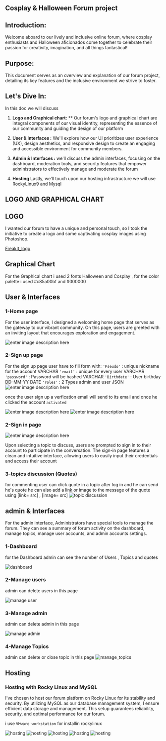 
## Cosplay & Halloween Forum project 


## Introduction:

Welcome aboard to our lively and inclusive online forum, where cosplay enthusiasts and Halloween aficionados come together to celebrate their passion for creativity, imagination, and all things fantastical!


## Purpose:

This document serves as an overview and explanation of our forum project, detailing its key features and the inclusive environment we strive to foster.

## Let's Dive In:


In this doc we will discuss 





1. **Logo and Graphical chart:**  ** Our forum's logo and graphical chart are integral components of our visual identity, representing the essence of our community and guiding the design of our platform

2. **User & Interfaces :** We'll explore how our UI prioritizes user experience (UX), design aesthetics, and responsive design to create an engaging and accessible environment for community members.

3. **Admin & Interfaces :** we'll discuss the admin interfaces, focusing on the dashboard, moderation tools, and security features that empower administrators to effectively manage and moderate the forum

5. **Hosting**  Lastly, we'll touch upon our hosting infrastructure we will use RockyLinux9 and Mysql

## LOGO AND GRAPHICAL CHART

 ## LOGO 


I wanted our forum to have a unique and personal touch, so I took the initiative to create a logo and some captivating cosplay images using Photoshop.

[FreakIt_logo](freakit.png)


## Graphical Chart 

For the Graphical chart i used  2 fonts Halloween and Cosplay , for the color palette i used #c85a00bf and #000000 

## User & Interfaces 

### 1-Home page
For the user interface, I designed a welcoming home page that serves as the gateway to our vibrant community. On this page, users are greeted with an inviting layout that encourages exploration and engagement.

![enter image description here](home.png)
### 2-Sign up page
For the sign up page user have to fill form with:
`'Pseudo'` : unique nickname for the account  VARCHAR
`'email'` : unique for every user       VARCHAR
`'password'` : Password will be hashed  VARCHAR
`'Birthdate'` : User birthday DD-MM-YY DATE
`'roles'` :  2 Types admin and user  JSON
![enter image description here](signup.png)

once the user sign up a verfication email will send  to its email and once he clicked the account `activated` 

![enter image description here](val1.png)
![enter image description here](val2.png)

### 2-Sign in page 
![enter image description here](signin.png)

Upon selecting a topic to discuss, users are prompted to sign in to their account to participate in the conversation. The sign-in page features a clean and intuitive interface, allowing users to easily input their credentials and access their account


### 3-topics discussion (Quotes)

for commenting user can click quote in a topic after log in and he can send he's quote he can also add a link or image to the message of the quote using [link= src] , [image= src]
![topic discussion](add_topic.png)

## admin & Interfaces 

For the admin interface, Administrators have special tools to manage the forum. They can see a summary of forum activity on the dashboard, manage topics, manage user accounts, and admin accounts settings.

### 1-Dashboard 
for the Dashboard admin can see the number of Users , Topics and quotes

 ![dashboard ](admin_dash.png)

### 2-Manage users 
admin can delete users in this page 

![manage user ](manage_users.png) 

### 3-Manage admin 

admin can delete admin in this page 

![manage admin](manage_admin.png) 

### 4-Manage Topics 

admin can delete or close topic in this page 
![manage_topics](manage_topics.png)

## Hosting
### Hosting with Rocky Linux and MySQL

I've chosen to host our forum platform on Rocky Linux for its stability and security. By utilizing MySQL as our database management system, I ensure efficient data storage and management. This setup guarantees reliability, security, and optimal performance for our forum.

i use `VMware workstation` for installin rockylinux 

![hosting](vm3.png)
![hosting](vm4.png)
![hosting](vm5.png)
![hosting](vm6.png)
![hosting](vm7.png)
